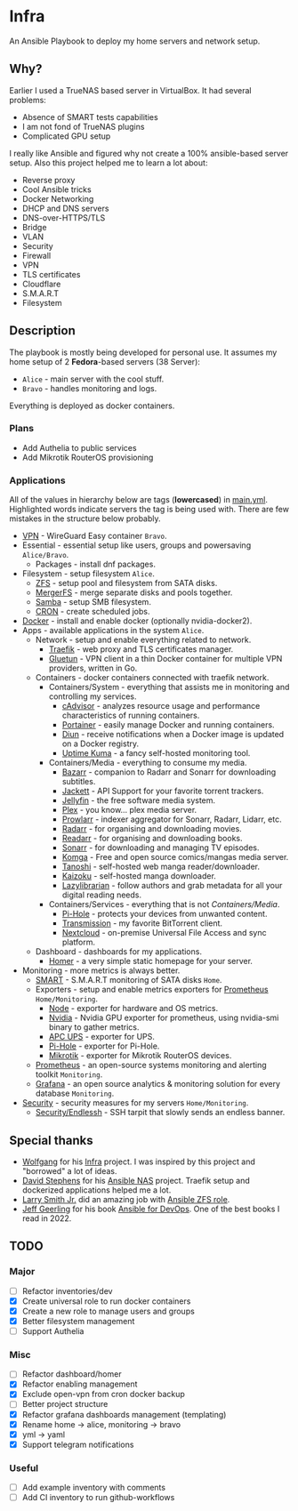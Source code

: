 # Infra

An Ansible Playbook to deploy my home servers and network setup.

## Why?

Earlier I used a TrueNAS based server in VirtualBox. It had several problems:

- Absence of SMART tests capabilities
- I am not fond of TrueNAS plugins
- Complicated GPU setup

I really like Ansible and figured why not create a 100% ansible-based server setup.
Also this project helped me to learn a lot about:

- Reverse proxy
- Cool Ansible tricks
- Docker Networking
- DHCP and DNS servers
- DNS-over-HTTPS/TLS
- Bridge
- VLAN
- Security
- Firewall
- VPN
- TLS certificates
- Cloudflare
- S.M.A.R.T
- Filesystem

## Description

The playbook is mostly being developed for personal use.
It assumes my home setup of 2 **Fedora**-based servers (38 Server):

- `Alice` - main server with the cool stuff.
- `Bravo` - handles monitoring and logs.

Everything is deployed as docker containers.

### Plans

- Add Authelia to public services
- Add Mikrotik RouterOS provisioning

### Applications

All of the values in hierarchy below are tags (**lowercased**) in [main.yml](main.yml).
Highlighted words indicate servers the tag is being used with. There are few mistakes in the structure below probably.

- [VPN](https://github.com/WeeJeWel/wg-easy) - WireGuard Easy container `Bravo`.
- Essential - essential setup like users, groups and powersaving `Alice/Bravo`.
  - Packages - install dnf packages.
- Filesystem - setup filesystem `Alice`.
  - [ZFS](https://zfsonlinux.org/) - setup pool and filesystem from SATA disks.
  - [MergerFS](https://github.com/trapexit/mergerfs) - merge separate disks and pools together.
  - [Samba](https://www.samba.org/samba/smbfs/) - setup SMB filesystem.
  - [CRON](https://docs.ansible.com/ansible/latest/collections/ansible/builtin/cron_module.html) - create scheduled jobs.
- [Docker](https://www.docker.com/) - install and enable docker (optionally nvidia-docker2).
- Apps - available applications in the system `Alice`.
  - Network - setup and enable everything related to network.
    - [Traefik](https://traefik.io/) - web proxy and TLS certificates manager.
    - [Gluetun](https://github.com/qdm12/gluetun) - VPN client in a thin Docker container for multiple VPN providers, written in Go.
  - Containers - docker containers connected with traefik network.
    - Containers/System - everything that assists me in monitoring and controlling my services.
      - [cAdvisor](https://github.com/google/cadvisor) - analyzes resource usage and performance characteristics of running containers.
      - [Portainer](https://portainer.io/) - easily manage Docker and running containers.
      - [Diun](https://crazymax.dev/diun/) - receive notifications when a Docker image is updated on a Docker registry.
      - [Uptime Kuma](https://uptime.kuma.pet/) - a fancy self-hosted monitoring tool.
    - Containers/Media - everything to consume my media.
      - [Bazarr](https://github.com/morpheus65535/bazarr) - companion to Radarr and Sonarr for downloading subtitles.
      - [Jackett](https://github.com/Jackett/Jackett) - API Support for your favorite torrent trackers.
      - [Jellyfin](https://jellyfin.github.io) - the free software media system.
      - [Plex](https://www.plex.tv/) - you know... plex media server.
      - [Prowlarr](https://github.com/Prowlarr/Prowlarr) - indexer aggregator for Sonarr, Radarr, Lidarr, etc.
      - [Radarr](https://radarr.video/) - for organising and downloading movies.
      - [Readarr](https://readarr.com/) - for organising and downloading books.
      - [Sonarr](https://sonarr.tv/) - for downloading and managing TV episodes.
      - [Komga](https://komga.org/) - Free and open source comics/mangas media server.
      - [Tanoshi](https://github.com/faldez/tanoshi) - self-hosted web manga reader/downloader.
      - [Kaizoku](https://github.com/oae/kaizoku) - self-hosted manga downloader.
      - [Lazylibrarian](https://lazylibrarian.gitlab.io/) - follow authors and grab metadata for all your digital reading needs.
    - Containers/Services - everything that is not *Containers/Media*.
      - [Pi-Hole](https://pi-hole.net/) - protects your devices from unwanted content.
      - [Transmission](https://transmissionbt.com/) - my favorite BitTorrent client.
      - [Nextcloud](https://nextcloud.com/) - on-premise Universal File Access and sync platform.
  - Dashboard - dashboards for my applications.
    - [Homer](https://github.com/bastienwirtz/homer) - a very simple static homepage for your server.
- Monitoring - more metrics is always better.
  - [SMART](https://www.smartmontools.org/) - S.M.A.R.T monitoring of SATA disks `Home`.
  - Exporters - setup and enable metrics exporters for [Prometheus](https://prometheus.io/) `Home/Monitoring`.
    - [Node](https://github.com/prometheus/node_exporter) - exporter for hardware and OS metrics.
    - [Nvidia](https://github.com/utkuozdemir/nvidia_gpu_exporter) - Nvidia GPU exporter for prometheus, using nvidia-smi binary to gather metrics.
    - [APC UPS](https://github.com/jangrewe/apcupsd_exporter) - exporter for UPS.
    - [Pi-Hole](https://github.com/eko/pihole-exporter) - exporter for Pi-Hole.
    - [Mikrotik](https://github.com/akpw/mktxp/tree/main) - exporter for Mikrotik RouterOS devices.
  - [Prometheus](https://prometheus.io/) - an open-source systems monitoring and alerting toolkit `Monitoring`.
  - [Grafana](https://grafana.com/) - an open source analytics & monitoring solution for every database `Monitoring`.
- [Security](https://github.com/geerlingguy/ansible-role-security) - security measures for my servers `Home/Monitoring`.
  - [Security/Endlessh](https://github.com/skeeto/endlessh) - SSH tarpit that slowly sends an endless banner.

## Special thanks

- [Wolfgang](https://github.com/notthebee) for his [Infra](https://github.com/notthebee/infra) project. I was inspired by this project and "borrowed" a lot of ideas.
- [David Stephens](https://github.com/davestephens) for his [Ansible NAS](https://github.com/davestephens/ansible-nas) project. Traefik setup and dockerized applications helped me a lot.
- [Larry Smith Jr.](https://github.com/mrlesmithjr) did an amazing job with [Ansible ZFS role](https://github.com/mrlesmithjr/ansible-zfs).
- [Jeff Geerling](https://github.com/geerlingguy) for his book [Ansible for DevOps](https://www.ansiblefordevops.com/). One of the best books I read in 2022.

## TODO

### Major

- [ ] Refactor inventories/dev
- [x] Create universal role to run docker containers
- [x] Create a new role to manage users and groups
- [x] Better filesystem management
- [ ] Support Authelia

### Misc

- [ ] Refactor dashboard/homer
- [x] Refactor enabling management
- [x] Exclude open-vpn from cron docker backup
- [ ] Better project structure
- [x] Refactor grafana dashboards management (templating)
- [x] Rename home -> alice, monitoring -> bravo
- [x] yml -> yaml
- [x] Support telegram notifications

### Useful

- [ ] Add example inventory with comments
- [ ] Add CI inventory to run github-workflows
